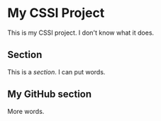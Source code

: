 # My CSSI Project

This is my CSSI project. I don't know what it does.

## Section

This is a *section*. I can put words.

## My GitHub section

More words.
